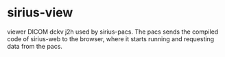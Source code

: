 # sirius-view

viewer DICOM dckv j2h used by sirius-pacs. The pacs sends the compiled code of sirius-web to the browser, where it starts running and requesting data from the pacs.
